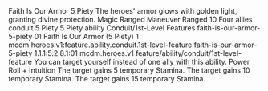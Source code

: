 <ability>
  <name>Faith Is Our Armor</name>
  <cost>5 Piety</cost>
  <flavor>The heroes&apos; armor glows with golden light, granting divine protection.</flavor>
  <keywords>
    <keyword>Magic</keyword>
    <keyword>Ranged</keyword>
  </keywords>
  <type>Maneuver</type>
  <distance>Ranged 10</distance>
  <target>Four allies</target>
  <metadata>
    <class>conduit</class>
    <cost>5 Piety</cost>
    <cost_amount>5</cost_amount>
    <cost_resource>Piety</cost_resource>
    <feature_type>ability</feature_type>
    <file_dpath>Conduit/1st-Level Features</file_dpath>
    <item_id>faith-is-our-armor-5-piety</item_id>
    <item_index>01</item_index>
    <item_name>Faith Is Our Armor (5 Piety)</item_name>
    <level>1</level>
    <scc>mcdm.heroes.v1:feature.ability.conduit.1st-level-feature:faith-is-our-armor-5-piety</scc>
    <scdc>1.1.1:5.2.8.1:01</scdc>
    <source>mcdm.heroes.v1</source>
    <type>feature/ability/conduit/1st-level-feature</type>
  </metadata>
  <effects>
    <effect type="mundane">You can target yourself instead of one ally with this ability.</effect>
    <effect type="roll">
      <roll>Power Roll + Intuition</roll>
      <t1>The target gains 5 temporary Stamina.</t1>
      <t2>The target gains 10 temporary Stamina.</t2>
      <t3>The target gains 15 temporary Stamina.</t3>
    </effect>
  </effects>
</ability>

